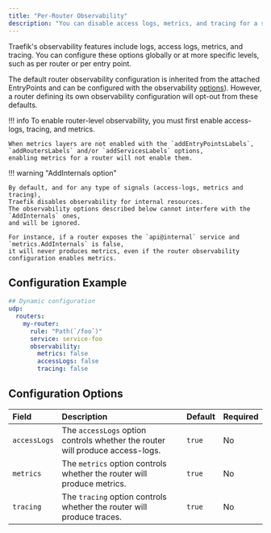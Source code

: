 ```yaml
---
title: "Per-Router Observability"
description: "You can disable access logs, metrics, and tracing for a specific entrypoint attached to a UDP Router. Read the technical documentation."
---
```


Traefik's observability features include logs, access logs, metrics, and tracing. You can configure these options globally or at more specific levels, such as per router or per entry point.

The default router observability configuration is inherited from the attached EntryPoints and can be configured with the observability [options](../../../install-configuration/entrypoints.md#configuration-options)).
However, a router defining its own observability configuration will opt-out from these defaults.

!!! info
    To enable router-level observability, you must first enable access-logs, tracing, and metrics.

    When metrics layers are not enabled with the `addEntryPointsLabels`, `addRoutersLabels` and/or `addServicesLabels` options,
    enabling metrics for a router will not enable them.

!!! warning "AddInternals option"

    By default, and for any type of signals (access-logs, metrics and tracing),
    Traefik disables observability for internal resources.
    The observability options described below cannot interfere with the `AddInternals` ones,
    and will be ignored.

    For instance, if a router exposes the `api@internal` service and `metrics.AddInternals` is false,
    it will never produces metrics, even if the router observability configuration enables metrics.

## Configuration Example

```yaml tab="File(YAML)"
## Dynamic configuration
udp:
  routers:
    my-router:
      rule: "Path(`/foo`)"
      service: service-foo
      observability:
        metrics: false
        accessLogs: false
        tracing: false
```

## Configuration Options

| Field | Description | Default | Required |
|:------|:------------|:--------|:---------|
| `accessLogs` | The `accessLogs` option controls whether the router will produce access-logs. | `true` | No |
| `metrics` | The `metrics` option controls whether the router will produce metrics. | `true` | No |
| `tracing` | The `tracing` option controls whether the router will produce traces. | `true` | No |
